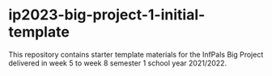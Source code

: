 # ip2023-big-project-1-initial-template
This repository contains starter template materials for the InfPals Big Project delivered in week 5 to week 8 semester 1 school year 2021/2022.
